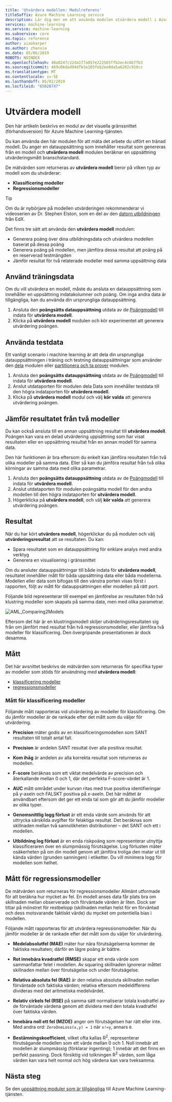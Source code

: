 ```yaml
---
title: 'Utvärdera modellen: Modulreferens'
titleSuffix: Azure Machine Learning service
description: Lär dig mer om att använda modulen utvärdera modell i Azure Machine Learning-tjänsten för att mäta det arbete du utfört en tränad modell.
services: machine-learning
ms.service: machine-learning
ms.subservice: core
ms.topic: reference
author: xiaoharper
ms.author: zhanxia
ms.date: 05/06/2019
ROBOTS: NOINDEX
ms.openlocfilehash: 40a8247c22da1f7a057e222565ffb2ec4c6b7fb3
ms.sourcegitcommit: 4b9c06dad94dfb3a103feb2ee0da5a6202c910cc
ms.translationtype: MT
ms.contentlocale: sv-SE
ms.lasthandoff: 05/02/2019
ms.locfileid: "65028747"
---
```

# <a name="evaluate-model-module"></a>Utvärdera modell

Den här artikeln beskrivs en modul av det visuella gränssnittet (förhandsversion) för Azure Machine Learning-tjänsten.

Du kan använda den här modulen för att mäta det arbete du utfört en tränad modell. Du anger en datauppsättning som innehåller resultat som genereras från en modell och **utvärdera modell** modulen beräknar en uppsättning utvärderingsmått branschstandard.
  
 De mätvärden som returneras av **utvärdera modell** beror på vilken typ av modell som du utvärderar:  
  
-   **Klassificering modeller**    
-   **Regressionsmodeller**    



> [!TIP]
> Om du är nybörjare på modellen utvärderingen rekommenderar vi videoserien av Dr. Stephen Elston, som en del av den [datorn utbildningen](https://blogs.technet.microsoft.com/machinelearning/2015/09/08/new-edx-course-data-science-machine-learning-essentials/) från EdX. 


Det finns tre sätt att använda den **utvärdera modell** modulen:

+ Generera poäng över dina utbildningsdata och utvärdera modellen baserat på dessa poäng
+ Generera poäng på modellen, men jämföra dessa resultat att poäng på en reserverad testmängden
+ Jämför resultat för två relaterade modeller med samma uppsättning data

## <a name="use-the-training-data"></a>Använd träningsdata

Om du vill utvärdera en modell, måste du ansluta en datauppsättning som innehåller en uppsättning indatakolumner och poäng.  Om inga andra data är tillgängliga, kan du använda din ursprungliga datauppsättning.

1. Ansluta den **poängsätts datauppsättning** utdata av de [Poängmodell](./score-model.md) till indata för **utvärdera modell**. 
2. Klicka på **utvärdera modell** modulen och kör experimentet att generera utvärdering poängen.

## <a name="use-testing-data"></a>Använda testdata

Ett vanligt scenario i machine learning är att dela din ursprungliga datauppsättningen i träning och testning datauppsättningar som använder den [dela](./split-data.md) modulen eller [partitionera och ta prover](./partition-and-sample.md) modulen. 

1. Ansluta den **poängsätts datauppsättning** utdata av de [Poängmodell](score-model.md) till indata för **utvärdera modell**. 
2. Anslut utdataporten för modulen dela Data som innehåller testdata till den högra indataporten för **utvärdera modell**.
2. Klicka på **utvärdera modell** modul och välj **kör valda** att generera utvärdering poängen.

## <a name="compare-scores-from-two-models"></a>Jämför resultatet från två modeller

Du kan också ansluta till en annan uppsättning resultat till **utvärdera modell**.  Poängen kan vara en delad utvärdering uppsättning som har visat resultaten eller en uppsättning resultat från en annan modell för samma data.

Den här funktionen är bra eftersom du enkelt kan jämföra resultaten från två olika modeller på samma data. Eller så kan du jämföra resultat från två olika körningar av samma data med olika parametrar.

1. Ansluta den **poängsätts datauppsättning** utdata av de [Poängmodell](score-model.md) till indata för **utvärdera modell**. 
2. Anslut utdataporten för modulen poängsätta modell för den andra modellen till den högra indataporten för **utvärdera modell**.
3. Högerklicka på **utvärdera modell**, och välj **kör valda** att generera utvärdering poängen.

## <a name="results"></a>Resultat

När du har kört **utvärdera modell**, högerklickar du på modulen och välj **utvärderingsresultat** att se resultaten. Du kan:

+ Spara resultatet som en datauppsättning för enklare analys med andra verktyg
+ Generera en visualisering i gränssnittet

Om du ansluter datauppsättningar till både indata för **utvärdera modell**, resultatet innehåller mått för båda uppsättning data eller båda modellerna.
Modellen eller data som bifogas till den vänstra porten visas först i rapporten, följt av mått för datauppsättningen eller modellen på rätt port.  

Följande bild representerar till exempel en jämförelse av resultaten från två klustring modeller som skapats på samma data, men med olika parametrar.  

![AML&#95;Comparing2Models](media/module/aml-comparing2models.png "AML_Comparing2Models")  

Eftersom det här är en klustringsmodell skiljer utvärderingsresultaten sig från om jämfört med resultat från två regressionsmodeller, eller jämföra två modeller för klassificering. Den övergripande presentationen är dock desamma. 

## <a name="metrics"></a>Mått

Det här avsnittet beskrivs de mätvärden som returneras för specifika typer av modeller som stöds för användning med **utvärdera modell**:

+ [klassificering modeller](#bkmk_classification)
+ [regressionsmodeller](#bkmk_regression)

###  <a name="bkmk_classification"></a> Mått för klassificering modeller

Följande mått rapporteras vid utvärdering av modeller för klassificering. Om du jämför modeller är de rankade efter det mått som du väljer för utvärdering.  
  
-   **Precision** mäter godis av en klassificeringsmodellen som SANT resultaten till totalt antal fall.  
  
-   **Precision** är andelen SANT resultat över alla positiva resultat.  
  
-   **Kom ihåg** är andelen av alla korrekta resultat som returneras av modellen.  
  
-   **F-score** beräknas som ett viktat medelvärde av precision och återkallande mellan 0 och 1, där det perfekta F-score-värdet är 1.  
  
-   **AUC** mått området under kurvan ritas med true positiva identifieringar på y-axeln och FALSKT positiva på x-axeln. Det här måttet är användbart eftersom det ger ett enda tal som gör att du jämför modeller av olika typer.  
  
- **Genomsnittlig logg förlust** är ett enda värde som används för att uttrycka särskilda avgifter för felaktiga resultat. Det beräknas som skillnaden mellan två sannolikheten distributioner – det SANT och ett i modellen.  
  
- **Utbildning log förlust** är en enda riskpoäng som representerar utnyttja klassificeraren över en slumpmässig förutsägelse. Log förlusten mäter osäkerheten på om din modell genom att jämföra troliga den matar ut till kända värden (grunden sanningen) i etiketter. Du vill minimera logg för modellen som helhet.

##  <a name="bkmk_regression"></a> Mått för regressionsmodeller
 
De mätvärden som returneras för regressionsmodeller Allmänt utformade för att beräkna hur mycket av fel.  En modell anses data får plats bra om skillnaden mellan observerade och förväntade värden är liten. Dock ser tittar på mönstret för restbelopp (skillnaden mellan helst för en förväntad och dess motsvarande faktiskt värde) du mycket om potentiella bias i modellen.  
  
 Följande mått rapporteras för att utvärdera regressionsmodeller. När du jämför modeller är de rankade efter det mått som du väljer för utvärdering.  
  
- **Medelabsolutfel (MAE)** mäter hur nära förutsägelserna kommer de faktiska resultaten; därför en lägre poäng är bättre.  
  
- **Rot innebära kvadratfel (RMSE)** skapar ett enda värde som sammanfattar felet i modellen. Av squaring skillnaden ignorerar måttet skillnaden mellan över förutsägelse och under förutsägelse.  
  
- **Relativa absoluta fel (RAE)** är den relativa absoluta skillnaden mellan förväntade och faktiska värden; relativa eftersom medeldifferens divideras med det aritmetiska medelvärdet.  
  
- **Relativ cirkels fel (RSE)** på samma sätt normaliserar totala kvadratfel av de förväntade värdena genom att dividera med den totala kvadratfel över faktiska värden.  
  
- **Innebära noll ett fel (MZOE)** anger om förutsägelsen har rätt eller inte.  Med andra ord: `ZeroOneLoss(x,y) = 1` när `x!=y`, annars `0`.
  
- **Bestämningskoefficient**, vilket ofta kallas R<sup>2</sup>, representerar förutsägande modellen som ett värde mellan 0 och 1. Noll innebär att modellen är slumpmässig (förklarar ingenting); 1 innebär att det finns en perfekt passning. Dock försiktig vid tolkningen R<sup>2</sup> värden, som låga värden kan vara helt normal och hög värdena kan vara tveksamma.
  

## <a name="next-steps"></a>Nästa steg

Se den [uppsättning moduler som är tillgängliga](module-reference.md) till Azure Machine Learning-tjänsten. 